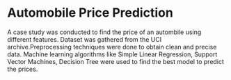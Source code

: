 # Automobile Price Prediction
A case study was conducted to find the price of an autombile using different features. Dataset was gathered from the UCI archive.Preprocessing techniques were done to obtain clean and precise data. Machine learning algorithms like Simple Linear Regression, Support Vector Machines, Decision Tree were used to find the best model to predict the prices. 
